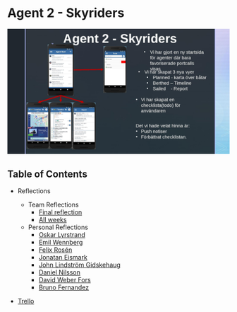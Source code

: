# Agent 2 - Skyriders


![One Pager](skyriders.jpg)

## Table of Contents

* Reflections
    * Team Reflections
        * [Final reflection](https://docs.google.com/document/d/1OnVmVWIZgPhJjZ3FY4GruNqfOkmh0m1qUsRtWB9M05E/edit?usp=sharing)
        * [All weeks](https://docs.google.com/document/d/1OnVmVWIZgPhJjZ3FY4GruNqfOkmh0m1qUsRtWB9M05E/edit?usp=sharing)
    * Personal Reflections
        * [Oskar Lyrstrand](https://docs.google.com/document/d/1Pfhxnysv7OwNPkDdb1kERSwlbqtYSu96LZo7Uiw-7Wc/edit?usp=sharing)
        * [Emil Wennberg](https://docs.google.com/document/d/1JkRKteP0kQFOS5t8NGQXsHSx8hP0ljI_XPFyMUovP9Q/edit?usp=sharing)
        * [Felix Rosén]()
        * [Jonatan Eismark]()
        * [John Lindström Gidskehaug](https://docs.google.com/document/d/1eTYSVVzJtE3OhvvbOsL4606NESz9Abcvww315OqTk3c/edit)
        * [Daniel Nilsson](https://docs.google.com/document/d/1zKS1vdiE7_XFQnHAJt3qFOaF0Le1BKsZppFvajduwmM/edit?usp=sharing)
        * [David Weber Fors](https://docs.google.com/document/d/1HZVAWao5U7crxtY63aamjMEoTJRlp-Scq_px33rAYP4/edit?usp=sharing)
        * [Bruno Fernandez]()

* [Trello](https://trello.com/b/Q8iunR2A/dit543)
